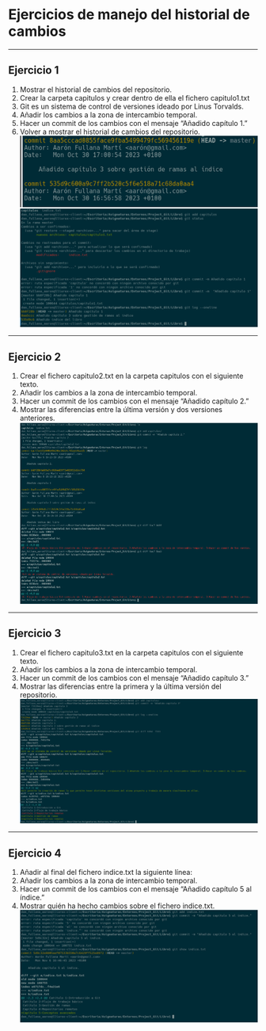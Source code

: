 #  Ejercicios de manejo del historial de cambios
---
## Ejercicio 1
1. Mostrar el historial de cambios del repositorio.
2. Crear la carpeta capitulos y crear dentro de ella el fichero capitulo1.txt
3. Git es un sistema de control de versiones ideado por Linus Torvalds.
4. Añadir los cambios a la zona de intercambio temporal.
5. Hacer un commit de los cambios con el mensaje “Añadido capítulo 1.”
6. Volver a mostrar el historial de cambios del repositorio.
![img1](./ejercicio%202%20imagenes//1.png)
![img1.1](./ejercicio%202%20imagenes//1.1.png)
---
## Ejercicio 2
1. Crear el fichero capitulo2.txt en la carpeta capitulos con el siguiente texto.
2. Añadir los cambios a la zona de intercambio temporal.
3. Hacer un commit de los cambios con el mensaje “Añadido capítulo 2.”
4. Mostrar las diferencias entre la última versión y dos versiones anteriores.
![img2](./ejercicio%202%20imagenes//2.png)
---
## Ejercicio 3
1. Crear el fichero capitulo3.txt en la carpeta capitulos con el siguiente texto.
2. Añadir los cambios a la zona de intercambio temporal.
3. Hacer un commit de los cambios con el mensaje “Añadido capítulo 3.”
4. Mostrar las diferencias entre la primera y la última versión del repositorio.
![img3](./ejercicio%202%20imagenes//3.png)
---
## Ejercicio 4
1. Añadir al final del fichero indice.txt la siguiente línea:
2. Añadir los cambios a la zona de intercambio temporal.
3. Hacer un commit de los cambios con el mensaje “Añadido capítulo 5 al índice.”
4. Mostrar quién ha hecho cambios sobre el fichero indice.txt.
![img4](./ejercicio%202%20imagenes//4.png)